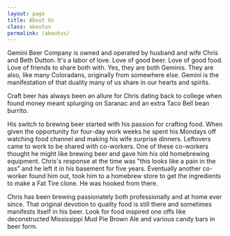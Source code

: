 ```yaml
---
layout: page
title: About Us
class: aboutus
permalink: /aboutus/
---
```


<p>Gemini Beer Company is owned and operated by husband and wife Chris and Beth Dutton.  It's a labor of love.  Love of good beer.  Love of good food.  Love of friends to share both with.
Yes, they are both Geminis.  They are also, like many Coloradans, originally from somewhere else.  Gemini is the manifestation of that duality many of us share in our hearts and spirits.</p>

<p>Craft beer has always been an allure for Chris dating back to college when found money meant splurging on Saranac and an extra Taco Bell bean burrito.</p>

<p>His switch to brewing beer started with his passion for crafting food.  When given the opportunity for four-day work weeks he spent his Mondays off watching food channel and making his wife surprise dinners.  Leftovers came to work to be shared with co-workers.  One of these co-workers thought he might like brewing beer and gave him his old homebrewing equipment.  Chris's response at the time was "this looks like a pain in the ass" and he left it in his basement for five years.  Eventually another co-worker found him out, took him to a homebrew store to get the ingredients to make a Fat Tire clone.  He was hooked from there.</p>

<p>Chris has been brewing passionately both professionally and at home ever since.  That original devotion to quality food is still there and sometimes manifests itself in his beer.  Look for food inspired one offs like deconstructed Mississippi Mud Pie Brown Ale and various candy bars in beer form. </p> 